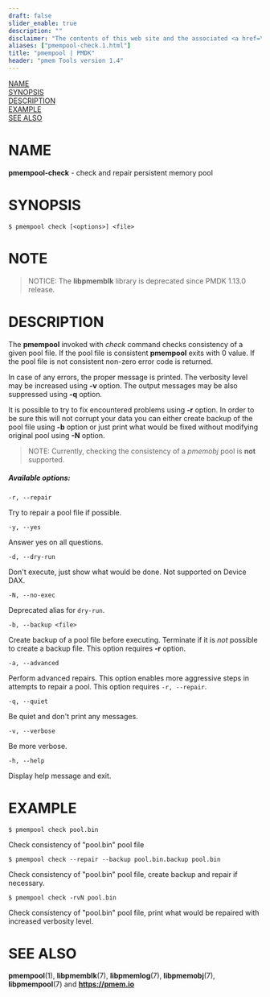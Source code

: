 ```yaml
---
draft: false
slider_enable: true
description: ""
disclaimer: "The contents of this web site and the associated <a href=\"https://github.com/pmem\">GitHub repositories</a> are BSD-licensed open source."
aliases: ["pmempool-check.1.html"]
title: "pmempool | PMDK"
header: "pmem Tools version 1.4"
---
```


[comment]: <> (SPDX-License-Identifier: BSD-3-Clause)
[comment]: <> (Copyright 2016-2023, Intel Corporation)

[comment]: <> (pmempool-check.1 -- man page for pmempool-check)

[NAME](#name)<br />
[SYNOPSIS](#synopsis)<br />
[DESCRIPTION](#description)<br />
[EXAMPLE](#example)<br />
[SEE ALSO](#see-also)<br />

# NAME #

**pmempool-check** - check and repair persistent memory pool

# SYNOPSIS #

```
$ pmempool check [<options>] <file>
```

# NOTE #

> NOTICE:
The **libpmemblk** library is deprecated since PMDK 1.13.0 release.

# DESCRIPTION #

The **pmempool** invoked with *check* command checks consistency of a given pool file.
If the pool file is consistent **pmempool** exits with 0 value. If the
pool file is not consistent non-zero error code is returned.

In case of any errors, the proper message is printed. The verbosity level
may be increased using **-v** option. The output messages may be also suppressed using
**-q** option.

It is possible to try to fix encountered problems using **-r** option.
In order to be sure this will not corrupt your data you can either create backup of the
pool file using **-b** option or just print what would be fixed
without modifying original pool using **-N** option.

> NOTE:
Currently, checking the consistency of a *pmemobj* pool is **not** supported.

##### Available options: #####

`-r, --repair`

Try to repair a pool file if possible.

`-y, --yes`

Answer yes on all questions.

`-d, --dry-run`

Don't execute, just show what would be done. Not supported on Device DAX.

`-N, --no-exec`

Deprecated alias for `dry-run`.

`-b, --backup <file>`

Create backup of a pool file before executing. Terminate if it is *not*
possible to create a backup file. This option requires **-r** option.

`-a, --advanced`

Perform advanced repairs. This option enables more aggressive steps in attempts
to repair a pool. This option requires `-r, --repair`.

`-q, --quiet`

Be quiet and don't print any messages.

`-v, --verbose`

Be more verbose.

`-h, --help`

Display help message and exit.

# EXAMPLE #

```
$ pmempool check pool.bin
```

Check consistency of "pool.bin" pool file

```
$ pmempool check --repair --backup pool.bin.backup pool.bin
```

Check consistency of "pool.bin" pool file, create backup and repair
if necessary.

```
$ pmempool check -rvN pool.bin
```

Check consistency of "pool.bin" pool file, print what would be repaired with
increased verbosity level.

# SEE ALSO #

**pmempool**(1), **libpmemblk**(7), **libpmemlog**(7),
**libpmemobj**(7), **libpmempool**(7) and **<https://pmem.io>**
